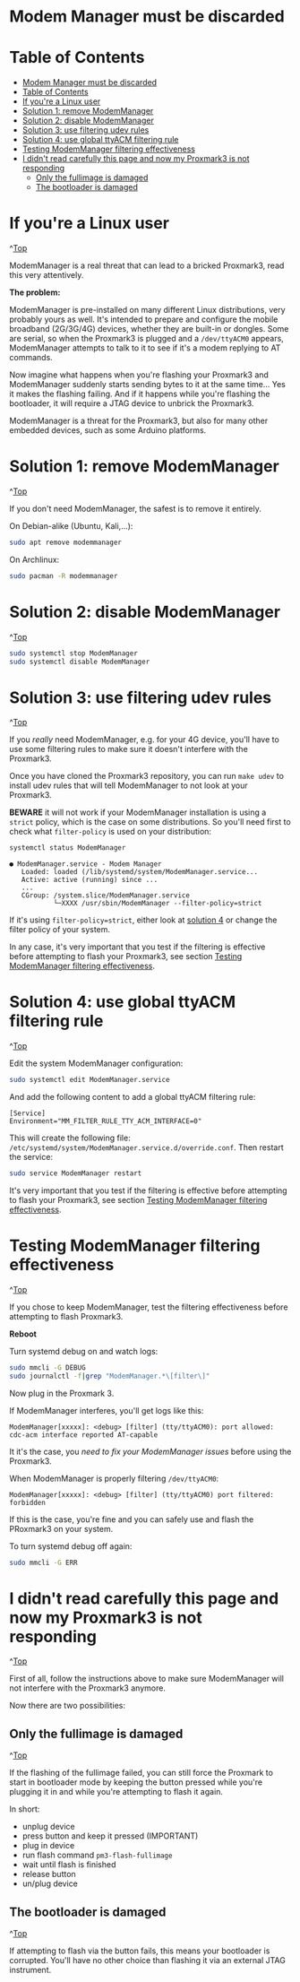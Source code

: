 
<a id="Top"></a>

# Modem Manager must be discarded


# Table of Contents
- [Modem Manager must be discarded](#modem-manager-must-be-discarded)
- [Table of Contents](#table-of-contents)
- [If you're a Linux user](#if-youre-a-linux-user)
- [Solution 1: remove ModemManager](#solution-1-remove-modemmanager)
- [Solution 2: disable ModemManager](#solution-2-disable-modemmanager)
- [Solution 3: use filtering udev rules](#solution-3-use-filtering-udev-rules)
- [Solution 4: use global ttyACM filtering rule](#solution-4-use-global-ttyacm-filtering-rule)
- [Testing ModemManager filtering effectiveness](#testing-modemmanager-filtering-effectiveness)
- [I didn't read carefully this page and now my Proxmark3 is not responding](#i-didnt-read-carefully-this-page-and-now-my-proxmark3-is-not-responding)
  - [Only the fullimage is damaged](#only-the-fullimage-is-damaged)
  - [The bootloader is damaged](#the-bootloader-is-damaged)

# If you're a Linux user
^[Top](#top)

ModemManager is a real threat that can lead to a bricked Proxmark3, read this very attentively.

**The problem:**

ModemManager is pre-installed on many different Linux distributions, very probably yours as well.
It's intended to prepare and configure the mobile broadband (2G/3G/4G) devices, whether they are built-in or dongles.
Some are serial, so when the Proxmark3 is plugged and a `/dev/ttyACM0` appears, ModemManager attempts to talk to it to see if it's a modem replying to AT commands.

Now imagine what happens when you're flashing your Proxmark3 and ModemManager suddenly starts sending bytes to it at the same time...
Yes it makes the flashing failing. And if it happens while you're flashing the bootloader, it will require a JTAG device to unbrick the Proxmark3.

ModemManager is a threat for the Proxmark3, but also for many other embedded devices, such as some Arduino platforms.

# Solution 1: remove ModemManager
^[Top](#top)

If you don't need ModemManager, the safest is to remove it entirely.

On Debian-alike (Ubuntu, Kali,...):
```sh
sudo apt remove modemmanager
```
On Archlinux:
```sh
sudo pacman -R modemmanager
```

# Solution 2: disable ModemManager
^[Top](#top)

```sh
sudo systemctl stop ModemManager
sudo systemctl disable ModemManager
```

# Solution 3: use filtering udev rules
^[Top](#top)

If you *really* need ModemManager, e.g. for your 4G device, you'll have to use some filtering rules to make sure it doesn't interfere with the Proxmark3. 

Once you have cloned the Proxmark3 repository, you can run `make udev` to install udev rules that will tell ModemManager to not look at your Proxmark3.

**BEWARE** it will not work if your ModemManager installation is using a `strict` policy, which is the case on some distributions.
So you'll need first to check what `filter-policy` is used on your distribution:

```sh
systemctl status ModemManager
```
```
● ModemManager.service - Modem Manager
   Loaded: loaded (/lib/systemd/system/ModemManager.service...
   Active: active (running) since ...
   ...
   CGroup: /system.slice/ModemManager.service
           └─XXXX /usr/sbin/ModemManager --filter-policy=strict
```

If it's using `filter-policy=strict`, either look at [solution 4](#solution-4-use-global-ttyACM-filtering-rule) or change the filter policy of your system.

In any case, it's very important that you test if the filtering is effective before attempting to flash your Proxmark3, see section [Testing ModemManager filtering effectiveness](#Testing-ModemManager-filtering-effectiveness).

# Solution 4: use global ttyACM filtering rule
^[Top](#top)

Edit the system ModemManager configuration:
```sh
sudo systemctl edit ModemManager.service
```
And add the following content to add a global ttyACM filtering rule:
```
[Service]
Environment="MM_FILTER_RULE_TTY_ACM_INTERFACE=0"
```
This will create the following file: `/etc/systemd/system/ModemManager.service.d/override.conf`. Then restart the service:
```sh
sudo service ModemManager restart
```

It's very important that you test if the filtering is effective before attempting to flash your Proxmark3, see section [Testing ModemManager filtering effectiveness](#Testing-ModemManager-filtering-effectiveness).

# Testing ModemManager filtering effectiveness
^[Top](#top)

If you chose to keep ModemManager, test the filtering effectiveness before attempting to flash Proxmark3.

**Reboot**

Turn systemd debug on and watch logs:
```sh
sudo mmcli -G DEBUG
sudo journalctl -f|grep "ModemManager.*\[filter\]"
```
Now plug in the Proxmark 3.

If ModemManager interferes, you'll get logs like this:
```
ModemManager[xxxxx]: <debug> [filter] (tty/ttyACM0): port allowed: cdc-acm interface reported AT-capable
```
It it's the case, you *need to fix your ModemManager issues* before using the Proxmark3.

When ModemManager is properly filtering `/dev/ttyACM0`:
```
ModemManager[xxxxx]: <debug> [filter] (tty/ttyACM0) port filtered: forbidden
```
If this is the case, you're fine and you can safely use and flash the PRoxmark3 on your system.

To turn systemd debug off again:
```sh
sudo mmcli -G ERR
```

# I didn't read carefully this page and now my Proxmark3 is not responding
^[Top](#top)

First of all, follow the instructions above to make sure ModemManager will not interfere with the Proxmark3 anymore.

Now there are two possibilities:

## Only the fullimage is damaged
^[Top](#top)

If the flashing of the fullimage failed, you can still force the Proxmark to start in bootloader mode by keeping the button pressed while you're plugging it in and while you're attempting to flash it again.

In short:

* unplug device
* press button and keep it pressed (IMPORTANT)
* plug in device
* run flash command `pm3-flash-fullimage`
* wait until flash is finished
* release button
* un/plug device


## The bootloader is damaged
^[Top](#top)

If attempting to flash via the button fails, this means your bootloader is corrupted.
You'll have no other choice than flashing it via an external JTAG instrument.
